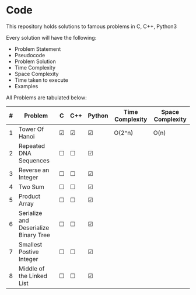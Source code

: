 # Code
This repository holds solutions to famous problems in C, C++, Python3

Every solution will have the following:

* Problem Statement
* Pseudocode
* Problem Solution 
* Time Complexity
* Space Complexity
* Time taken to execute
* Examples

All Problems are tabulated below:

| \# | Problem | C | C++ | Python | Time Complexity | Space Complexity |
|---| ------- |---|-----|--------|--------|--------|
| 1 | Tower Of Hanoi | &#9745; | &#9745; | &#9745; | O(2^n) | O(n) |
| 2 | Repeated DNA Sequences | &#9744; | &#9744; | &#9745; |   |   |
| 3 | Reverse an Integer | &#9744; | &#9744; | &#9745; |   |   |
| 4 | Two Sum | &#9744; | &#9744; | &#9745; |   |   |
| 5 | Product Array | &#9744; | &#9744; | &#9745; |   |   |
| 6 | Serialize and Deserialize Binary Tree | &#9744; | &#9744; | &#9745; |   |   |
| 7 | Smallest Postive Integer | &#9744; | &#9744; | &#9745; |   |   |
| 8 | Middle of the Linked List | &#9744; | &#9744; | &#9745; |   |   |